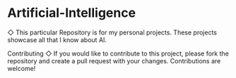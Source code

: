# Artificial-Intelligence

◇ This particular Repository is for my personal projects. These projects showcase all that I know about AI.

Contributing
◇ If you would like to contribute to this project, please fork the repository and create a pull request with your changes. Contributions are welcome!



